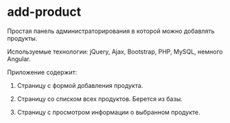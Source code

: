 # add-product
Простая панель администраторирования в которой можно добавлять продукты. 

Используемые технологии:  jQuery, Ajax, Bootstrap, PHP, MySQL, немного Angular.

Приложение содержит:

1) Страницу с формой добавления продукта.

2) Страницу со списком всех продуктов. Берется из базы.

3) Страницу с просмотром информации о выбранном продукте.

